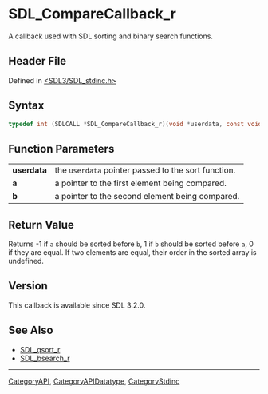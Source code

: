 # SDL_CompareCallback_r

A callback used with SDL sorting and binary search functions.

## Header File

Defined in [<SDL3/SDL_stdinc.h>](https://github.com/libsdl-org/SDL/blob/main/include/SDL3/SDL_stdinc.h)

## Syntax

```c
typedef int (SDLCALL *SDL_CompareCallback_r)(void *userdata, const void *a, const void *b);
```

## Function Parameters

|              |                                                     |
| ------------ | --------------------------------------------------- |
| **userdata** | the `userdata` pointer passed to the sort function. |
| **a**        | a pointer to the first element being compared.      |
| **b**        | a pointer to the second element being compared.     |

## Return Value

Returns -1 if `a` should be sorted before `b`, 1 if `b` should be sorted
before `a`, 0 if they are equal. If two elements are equal, their order in
the sorted array is undefined.

## Version

This callback is available since SDL 3.2.0.

## See Also

- [SDL_qsort_r](SDL_qsort_r)
- [SDL_bsearch_r](SDL_bsearch_r)






----
[CategoryAPI](CategoryAPI), [CategoryAPIDatatype](CategoryAPIDatatype), [CategoryStdinc](CategoryStdinc)

